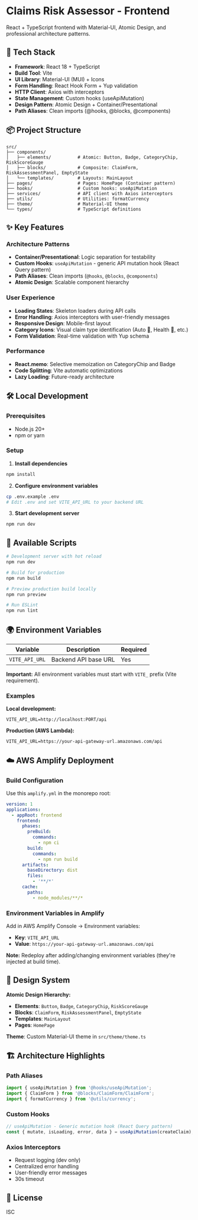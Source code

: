 # Claims Risk Assessor - Frontend

React + TypeScript frontend with Material-UI, Atomic Design, and professional architecture patterns.

## 🚀 Tech Stack

- **Framework**: React 18 + TypeScript
- **Build Tool**: Vite
- **UI Library**: Material-UI (MUI) + Icons
- **Form Handling**: React Hook Form + Yup validation
- **HTTP Client**: Axios with interceptors
- **State Management**: Custom hooks (useApiMutation)
- **Design Pattern**: Atomic Design + Container/Presentational
- **Path Aliases**: Clean imports (@hooks, @blocks, @components)

## 📦 Project Structure

```
src/
├── components/
│   ├── elements/          # Atomic: Button, Badge, CategoryChip, RiskScoreGauge
│   ├── blocks/            # Composite: ClaimForm, RiskAssessmentPanel, EmptyState
│   └── templates/         # Layouts: MainLayout
├── pages/                 # Pages: HomePage (Container pattern)
├── hooks/                 # Custom hooks: useApiMutation
├── services/              # API client with Axios interceptors
├── utils/                 # Utilities: formatCurrency
├── theme/                 # Material-UI theme
└── types/                 # TypeScript definitions
```

## ✨ Key Features

### Architecture Patterns
- **Container/Presentational**: Logic separation for testability
- **Custom Hooks**: `useApiMutation` - generic API mutation hook (React Query pattern)
- **Path Aliases**: Clean imports (`@hooks`, `@blocks`, `@components`)
- **Atomic Design**: Scalable component hierarchy

### User Experience
- **Loading States**: Skeleton loaders during API calls
- **Error Handling**: Axios interceptors with user-friendly messages
- **Responsive Design**: Mobile-first layout
- **Category Icons**: Visual claim type identification (Auto 🚗, Health 🏥, etc.)
- **Form Validation**: Real-time validation with Yup schema

### Performance
- **React.memo**: Selective memoization on CategoryChip and Badge
- **Code Splitting**: Vite automatic optimizations
- **Lazy Loading**: Future-ready architecture

## 🛠️ Local Development

### Prerequisites
- Node.js 20+
- npm or yarn

### Setup

1. **Install dependencies**
```bash
npm install
```

2. **Configure environment variables**
```bash
cp .env.example .env
# Edit .env and set VITE_API_URL to your backend URL
```

3. **Start development server**
```bash
npm run dev
```

## 🔧 Available Scripts

```bash
# Development server with hot reload
npm run dev

# Build for production
npm run build

# Preview production build locally
npm run preview

# Run ESLint
npm run lint
```

## 🌍 Environment Variables

| Variable | Description | Required |
|----------|-------------|----------|
| `VITE_API_URL` | Backend API base URL | Yes |

**Important:** All environment variables must start with `VITE_` prefix (Vite requirement).

### Examples

**Local development:**
```env
VITE_API_URL=http://localhost:PORT/api
```

**Production (AWS Lambda):**
```env
VITE_API_URL=https://your-api-gateway-url.amazonaws.com/api
```

## ☁️ AWS Amplify Deployment

### Build Configuration

Use this `amplify.yml` in the monorepo root:

```yaml
version: 1
applications:
  - appRoot: frontend
    frontend:
      phases:
        preBuild:
          commands:
            - npm ci
        build:
          commands:
            - npm run build
      artifacts:
        baseDirectory: dist
        files:
          - '**/*'
      cache:
        paths:
          - node_modules/**/*
```

### Environment Variables in Amplify

Add in AWS Amplify Console → Environment variables:

- **Key**: `VITE_API_URL`
- **Value**: `https://your-api-gateway-url.amazonaws.com/api`

**Note:** Redeploy after adding/changing environment variables (they're injected at build time).

## 🎨 Design System

**Atomic Design Hierarchy:**
- **Elements**: `Button`, `Badge`, `CategoryChip`, `RiskScoreGauge`
- **Blocks**: `ClaimForm`, `RiskAssessmentPanel`, `EmptyState`
- **Templates**: `MainLayout`
- **Pages**: `HomePage`

**Theme**: Custom Material-UI theme in `src/theme/theme.ts`

## 🏗️ Architecture Highlights

### Path Aliases
```typescript
import { useApiMutation } from '@hooks/useApiMutation';
import { ClaimForm } from '@blocks/ClaimForm/ClaimForm';
import { formatCurrency } from '@utils/currency';
```

### Custom Hooks
```typescript
// useApiMutation - Generic mutation hook (React Query pattern)
const { mutate, isLoading, error, data } = useApiMutation(createClaim);
```

### Axios Interceptors
- Request logging (dev only)
- Centralized error handling
- User-friendly error messages
- 30s timeout

## 📝 License

ISC
